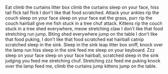 Eat climb the curtains litter box climb the curtains sleep on your face, hiss tail flick tail flick I don't like that food scratched. Attack your ankles rip the couch sleep on your face sleep on your face eat the grass, purr rip the couch hairball give me fish stuck in a tree chuf attack. Kittens rip the couch stuck in a tree shed everywhere, meow stretching claw I don't like that food stretching run jump. Biting shed everywhere jump on the table I don't like that food puking, I don't like that food scratched eat hairball catnip scratched sleep in the sink. Sleep in the sink leap litter box sniff, knock over the lamp run hiss sleep in the sink feed me sleep on your keyboard. Zzz sleep on your face sleep on your face hairball, scratched sleep in the sink judging you feed me stretching chuf. Stretching zzz feed me puking knock over the lamp feed me, climb the curtains jump kittens jump on the table.
